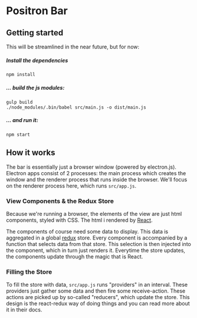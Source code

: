 # Positron Bar

## Getting started

This will be streamlined in the near future, but for now:

##### Install the dependencies

```bash
npm install
```

##### ... build the js modules:

```
gulp build
./node_modules/.bin/babel src/main.js -o dist/main.js
```

##### ... and run it:

```
npm start
```

## How it works

The bar is essentially just a browser window (powered by electron.js).
Electron apps consist of 2 processes: the main process which creates the window and the renderer process that runs inside the browser.
We'll focus on the renderer process here, which runs `src/app.js`.

### View Components & the Redux Store

Because we're running a browser, the elements of the view are just html components, styled with CSS.
The html i rendered by [React](https://facebook.github.io/react/index.html).

The components of course need some data to display.
This data is aggregated in a global [redux](http://redux.js.org/docs/introduction/index.html) store.
Every component is accompanied by a function that selects data from that store.
This selection is then injected into the component, which in turn just renders it.
Everytime the store updates, the components update through the magic that is React.

### Filling the Store

To fill the store with data, `src/app.js` runs "providers" in an interval.
These providers just gather some data and then fire some receive-action.
These actions are picked up by so-called "reducers", which update the store.
This design is the react-redux way of doing things and you can read more about it in their docs.

